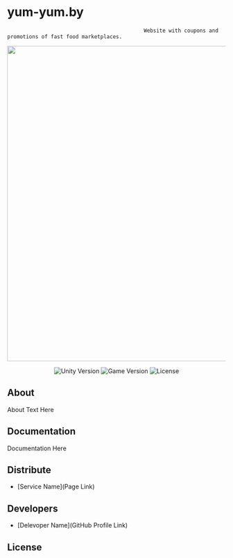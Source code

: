 # yum-yum.by
                                                Website with coupons and promotions of fast food marketplaces.
<p align="center">
      <img src="https://ibb.co/sWrgxtM" width="726">
</p>

<p align="center">
   <img src="" alt="Unity Version">
   <img src="" alt="Game Version">
   <img src="" alt="License">
</p>

## About

About Text Here

## Documentation

Documentation Here

## Distribute

- [Service Name](Page Link)


## Developers

- [Delevoper Name](GitHub Profile Link)

## License
